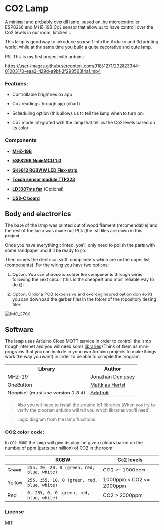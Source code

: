 # CO2 Lamp

  

A minimal and probably overkill lamp, based on the microcontroller ESP8266 and MHZ-19B Co2 sensor that allow us to have controll over the Co2 levels in our room, kitchen...

This lamp is good way to introduce yourself into the Arduino and 3d printing world, while at the same time you build a quite decorative and cute lamp.

PS. This is my first project with arduino.

https://user-images.githubusercontent.com/91851271/232823344-01003170-eaa2-429d-a9bf-3f29856314a1.mp4

  
  
  

### Features:

* Controllable brightnes on app

* Co2 readings through app (chart)
* Scheduling option (this allows us to tell the lamp when to turn on)

* Co2 mode integrated with the lamp that tell us the  Co2 levels based on its color



  

### Components

  

-  **[MHZ-19B](https://es.aliexpress.com/item/4000212024923.html?channel=twinner)**

-  **[ESP8266 NodeMCU 1.0](https://es.aliexpress.com/item/1005005704719013.html?channel=twinner)**

-  **[SK6812 RGBWW LED Flex-strip](https://es.aliexpress.com/item/1005006044418344.html?channel=twinner)**

-  **[Touch sensor module TTP223](https://es.aliexpress.com/item/4000540638639.html?channel=twinner)**

-  **[LD3007ms fan](https://es.aliexpress.com/item/4001026649515.html?channel=twinner)** (Optional)
- **[USB-C board](https://es.aliexpress.com/item/1005006047462864.html?channel=twinner)**

  
  

## Body and electronics 

The base of the lamp was printed out of wood filament (recomendable) and the rest of the lamp was made out PLA (the .stl files are down in this project)

Once you have everything printed, you'll only need to polish the parts with some sandpaper and it'll be ready to go.

Then comes the electrical stuff, components which are on the upper list (components). For the wiring you have two options:

1. Option. You can choose to solder the components through wires following the next circuit (this is the cheapest and most reliable way to do it):

  2. Option. Order a PCB (expensive and overengineered option don do it) you can download the gerber files in the folder of the ropository desing files


  
  

![IMG_2766](https://user-images.githubusercontent.com/91851271/232711891-a06405e1-0338-41cf-b4b2-486d14af7c11.jpg)

  

## Software

The lamp uses Arduino Cloud MQTT service in order to controll the lamp trough internet and you will need some [libraries](https://www.arduino.cc/reference/en/libraries/) (Think of them as mini-programs that you can include in your own Arduino projects to make things work the way you want) in order to be able to compile the program.

|Library|Author  |
|--|--|
|MHZ-19 | [Jonathan Dempsey](https://github.com/WifWaf/MH-Z19)
OneButton | [Matthias Hertel](https://github.com/mathertel/OneButton)
Neopixel (must use version 1.8.4)| [Adafruit](https://github.com/WifWaf/MH-Z19)
> Also you will have to install the arduino IoT libraries (When you try to verify the program arduino will tell you which libraries you'll need)

  > Logic diagram from the lamp functions.

### CO2 color code:

In  `CO2 MODE` the lamp will give display the given colours based on the number of ppm (parts per million) of CO2 in the room:



|             |RGBW                          |Co2 levels                      |
|-------------|-------------------------------------------|-------------------|
|Green        |`255, 20, 20, 0 (green, red, blue, white)`|CO2 <= 1000ppm|
|Yellow       |`255, 255, 10, 0 (green, red, blue, white)`|1000ppm < CO2 <= 2000ppm|
|Red          |`0, 255, 0, 0 (green, red, blue, white)`|CO2 > 2000ppm         |

  
  



### License
[MIT](https://choosealicense.com/licenses/mit/)
